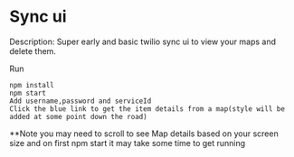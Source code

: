 Sync ui
==========
Description: Super early and basic twilio sync ui to view your maps and delete them.

Run 

    npm install    
    npm start
    Add username,password and serviceId
    Click the blue link to get the item details from a map(style will be added at some point down the road)
    
**Note you may need to scroll to see Map details based on your screen size and on first npm start it may take some time to get running    
